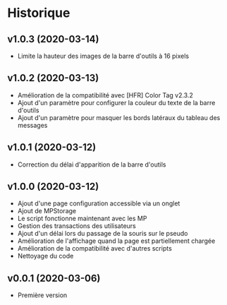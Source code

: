 # Historique

## v1.0.3 (2020-03-14)

- Limite la hauteur des images de la barre d'outils à 16 pixels

## v1.0.2 (2020-03-13)

- Amélioration de la compatibilité avec [HFR] Color Tag v2.3.2
- Ajout d'un paramètre pour configurer la couleur du texte de la barre d'outils
- Ajout d'un paramètre pour masquer les bords latéraux du tableau des messages

## v1.0.1 (2020-03-12)
- Correction du délai d'apparition de la barre d'outils

## v1.0.0 (2020-03-12)
- Ajout d'une page configuration accessible via un onglet
- Ajout de MPStorage
- Le script fonctionne maintenant avec les MP
- Gestion des transactions des utilisateurs
- Ajout d'un délai lors du passage de la souris sur le pseudo
- Amélioration de l'affichage quand la page est partiellement chargée
- Amélioration de la compatibilité avec d'autres scripts
- Nettoyage du code

## v0.0.1 (2020-03-06)
- Première version
